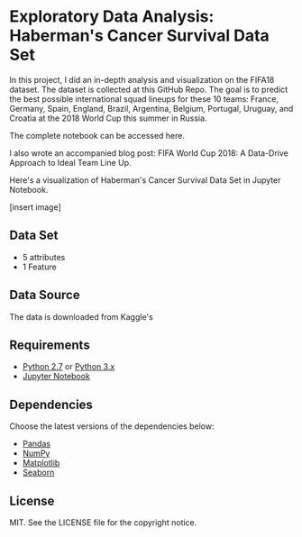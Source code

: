 # Exploratory Data Analysis: Haberman's Cancer Survival Data Set
In this project, I did an in-depth analysis and visualization on the FIFA18 dataset. The dataset is collected at this GitHub Repo. The goal is to predict the best possible international squad lineups for these 10 teams: France, Germany, Spain, England, Brazil, Argentina, Belgium, Portugal, Uruguay, and Croatia at the 2018 World Cup this summer in Russia.

The complete notebook can be accessed <link>here</link>.

I also wrote an accompanied blog post: <link> FIFA World Cup 2018: A Data-Drive Approach to Ideal Team Line Up.</link>

Here's a visualization of Haberman's Cancer Survival Data Set in Jupyter Notebook. 

[insert image]

## Data Set

- 5 attributes 
- 1 Feature

## Data Source

The data is downloaded from Kaggle's 

## Requirements

- [Python 2.7](https://www.python.org/download/releases/2.7/) or [Python 3.x](https://www.python.org/downloads/)
- [Jupyter Notebook](https://jupyter.org/install)

## Dependencies

Choose the latest versions of the dependencies below:

- [Pandas](https://pandas.pydata.org)
- [NumPy](https://numpy.org)
- [Matplotlib](https://matplotlib.org)
- [Seaborn](https://seaborn.pydata.org)

## License

MIT. See the LICENSE file for the copyright notice.
